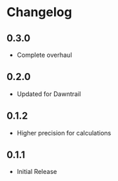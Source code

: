 ﻿# Changelog
## 0.3.0
- Complete overhaul
## 0.2.0
- Updated for Dawntrail
## 0.1.2
- Higher precision for calculations
## 0.1.1
- Initial Release